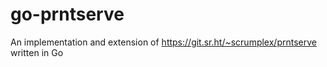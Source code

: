 # go-prntserve
An implementation and extension of https://git.sr.ht/~scrumplex/prntserve written in Go
